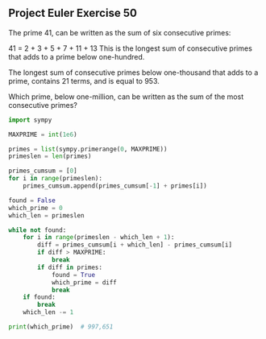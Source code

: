 ## Project Euler Exercise 50

The prime 41, can be written as the sum of six consecutive primes:

41 = 2 + 3 + 5 + 7 + 11 + 13
This is the longest sum of consecutive primes that adds to a prime below one-hundred.

The longest sum of consecutive primes below one-thousand that adds to a prime, contains 21 terms, and is equal to 953.

Which prime, below one-million, can be written as the sum of the most consecutive primes?

```python
import sympy

MAXPRIME = int(1e6)

primes = list(sympy.primerange(0, MAXPRIME))
primeslen = len(primes)

primes_cumsum = [0]
for i in range(primeslen):
    primes_cumsum.append(primes_cumsum[-1] + primes[i])

found = False
which_prime = 0
which_len = primeslen

while not found:
    for i in range(primeslen - which_len + 1):
        diff = primes_cumsum[i + which_len] - primes_cumsum[i]
        if diff > MAXPRIME:
            break
        if diff in primes:
            found = True
            which_prime = diff
            break
    if found:
        break
    which_len -= 1

print(which_prime)  # 997,651
```
